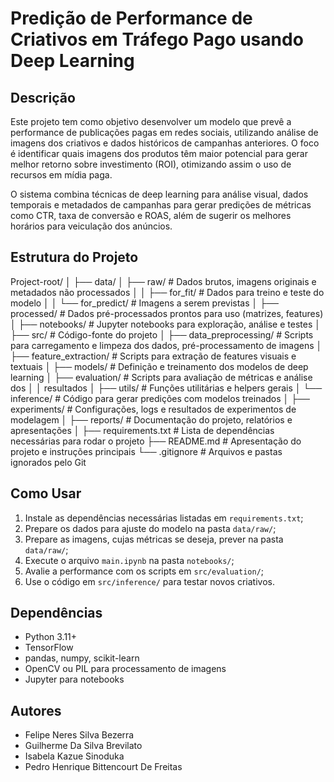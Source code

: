 # Predição de Performance de Criativos em Tráfego Pago usando Deep Learning

## Descrição

Este projeto tem como objetivo desenvolver um modelo que prevê a performance de publicações pagas em redes sociais, utilizando análise de imagens dos criativos e dados históricos de campanhas anteriores. O foco é identificar quais imagens dos produtos têm maior potencial para gerar melhor retorno sobre investimento (ROI), otimizando assim o uso de recursos em mídia paga.

O sistema combina técnicas de deep learning para análise visual, dados temporais e metadados de campanhas para gerar predições de métricas como CTR, taxa de conversão e ROAS, além de sugerir os melhores horários para veiculação dos anúncios.

## Estrutura do Projeto

Project-root/
 │
 ├── data/
 │ ├── raw/                  # Dados brutos, imagens originais e metadados não processados
 │ │ ├── for_fit/            # Dados para treino e teste do modelo
 │ │ └── for_predict/        # Imagens a serem previstas
 │ ├── processed/            # Dados pré-processados prontos para uso (matrizes, features)
 │
 ├── notebooks/              # Jupyter notebooks para exploração, análise e testes
 │
 ├── src/                    # Código-fonte do projeto
 │ ├── data_preprocessing/   # Scripts para carregamento e limpeza dos dados, pré-processamento de imagens
 │ ├── feature_extraction/   # Scripts para extração de features visuais e textuais
 │ ├── models/               # Definição e treinamento dos modelos de deep learning
 │ ├── evaluation/           # Scripts para avaliação de métricas e análise dos
 │ │	resultados
 │ ├── utils/                # Funções utilitárias e helpers gerais
 │ └── inference/            # Código para gerar predições com modelos treinados
 │
 ├── experiments/            # Configurações, logs e resultados de experimentos de modelagem
 │
 ├── reports/                # Documentação do projeto, relatórios e apresentações
 │
 ├── requirements.txt        # Lista de dependências necessárias para rodar o projeto
 ├── README.md               # Apresentação do projeto e instruções principais
 └── .gitignore              # Arquivos e pastas ignorados pelo Git

## Como Usar

1. Instale as dependências necessárias listadas em `requirements.txt`;
2. Prepare os dados para ajuste do modelo na pasta `data/raw/`;
3. Prepare as imagens, cujas métricas se deseja, prever na pasta `data/raw/`;
4. Execute o arquivo `main.ipynb` na pasta `notebooks/`;
5. Avalie a performance com os scripts em `src/evaluation/`;
6. Use o código em `src/inference/` para testar novos criativos.

## Dependências

- Python 3.11+
- TensorFlow
- pandas, numpy, scikit-learn
- OpenCV ou PIL para processamento de imagens
- Jupyter para notebooks

## Autores

- Felipe Neres Silva Bezerra
- Guilherme Da Silva Brevilato
- Isabela Kazue Sinoduka
- Pedro Henrique Bittencourt De Freitas 
